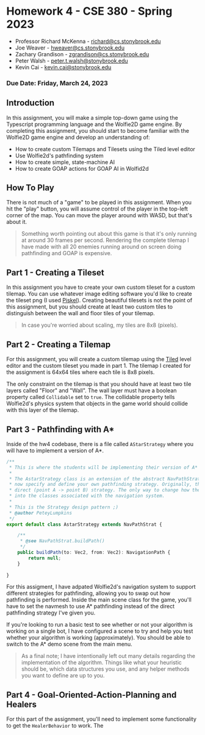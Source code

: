 # Homework 4 - CSE 380 - Spring 2023

- Professor Richard McKenna - richard@cs.stonybrook.edu
- Joe Weaver - hweaver@cs.stonybrook.edu
- Zachary Grandison - zgrandison@cs.stonybrook.edu
- Peter Walsh - peter.t.walsh@stonybrook.edu
- Kevin Cai - kevin.cai@stonybrook.edu

### Due Date: Friday, March 24, 2023

## Introduction
In this assignment, you will make a simple top-down game using the Typescript programming language and the Wolfie2D game engine. By completing this assignment, you should start to become familiar with the Wolfie2D game engine and develop an understanding of:

- How to create custom Tilemaps and Tilesets using the Tiled level editor
- Use Wolfie2d's pathfinding system
- How to create simple, state-machine AI
- How to create GOAP actions for GOAP AI in Wolfid2d

## How To Play
There is not much of a "game" to be played in this assignment. When you hit the "play" button, you will assume control of the player in the top-left corner of the map. You can move the player around with WASD, but that's about it. 

> Something worth pointing out about this game is that it's only running at around 30 frames per second. Rendering the complete tilemap I have made with all 20 enemies running around on screen doing pathfinding and GOAP is expensive.

## Part 1 - Creating a Tileset
In this assignment you have to create your own custom tileset for a custom tilemap. You can use whatever image editing software you'd like to create the tileset png (I used [Piskel](https://www.piskelapp.com/p/create/sprite)). Creating beautiful tilesets is not the point of this assignment, but you should create at least two custom tiles to distinguish between the wall and floor tiles of your tilemap.

> In case you're worried about scaling, my tiles are 8x8 (pixels). 

## Part 2 - Creating a Tilemap
For this assignment, you will create a custom tilemap using the [Tiled](https://www.mapeditor.org/) level editor and the custom tileset you made in part 1. The tilemap I created for the assignment is 64x64 tiles where each tile is 8x8 pixels. 

The only constraint on the tilemap is that you should have at least two tile layers called "Floor" and "Wall". The wall layer must have a boolean property called `Collidable` set to `true`. The collidable property tells Wolfie2d's physics system that objects in the game world should collide with this layer of the tilemap.

## Part 3 - Pathfinding with A*
Inside of the hw4 codebase, there is a file called `AStarStrategy` where you will have to implement a version of A*. 

```typescript 
/**
 * This is where the students will be implementing their version of A* - in theory.
 * 
 * The AstarStrategy class is an extension of the abstract NavPathStrategy class. For our navigation system, you can
 * now specify and define your own pathfinding strategy. Originally, the two options were to use Djikstras or a
 * direct (point A -> point B) strategy. The only way to change how the pathfinding was done was by hard-coding things
 * into the classes associated with the navigation system. 
 * 
 * This is the Strategy design pattern ;)
 * @author PeteyLumpkins
 */
export default class AstarStrategy extends NavPathStrat {

    /**
     * @see NavPathStrat.buildPath()
     */
    public buildPath(to: Vec2, from: Vec2): NavigationPath {
        return null;
    }
    
}
```

For this assigment, I have adpated Wolfie2d's navigation system to support different strategies for pathfinding, allowing you to swap out how pathfinding is performed. Inside the main scene class for the game, you'll have to set the navmesh to use A* pathfinding instead of the direct pathfinding strategy I've given you.

If you're looking to run a basic test to see whether or not your algorithm is working on a single bot, I have configured a scene to try and help you test whether your algorithm is working (approximately). You should be able to switch to the A* demo scene from the main menu.

> As a final note; I have intentionally left out many details regarding the implementation of the algorithm. Things like what your heuristic should be, which data structures you use, and any helper methods you want to define are up to you.

## Part 4 - Goal-Oriented-Action-Planning and Healers

For this part of the assignment, you'll need to implement some functionality to get the `HealerBehavior` to work. The

